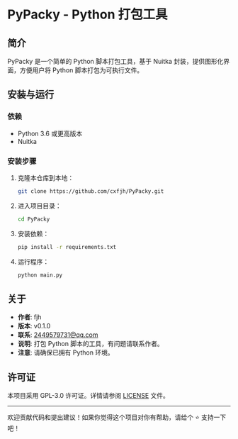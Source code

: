 # PyPacky - Python 打包工具

## 简介

PyPacky 是一个简单的 Python 脚本打包工具，基于 Nuitka 封装，提供图形化界面，方便用户将 Python 脚本打包为可执行文件。

## 安装与运行

### 依赖

- Python 3.6 或更高版本
- Nuitka

### 安装步骤

1. 克隆本仓库到本地：

   ```bash
   git clone https://github.com/cxfjh/PyPacky.git
   ```

2. 进入项目目录：

   ```bash
   cd PyPacky
   ```

3. 安装依赖：

   ```bash
   pip install -r requirements.txt
   ```

4. 运行程序：

   ```bash
   python main.py
   ```

## 关于

- **作者**: fjh
- **版本**: v0.1.0
- **联系**: 2449579731@qq.com
- **说明**: 打包 Python 脚本的工具，有问题请联系作者。
- **注意**: 请确保已拥有 Python 环境。

## 许可证

本项目采用 GPL-3.0 许可证。详情请参阅 [LICENSE](LICENSE) 文件。

---

欢迎贡献代码和提出建议！如果你觉得这个项目对你有帮助，请给个 ⭐️ 支持一下吧！